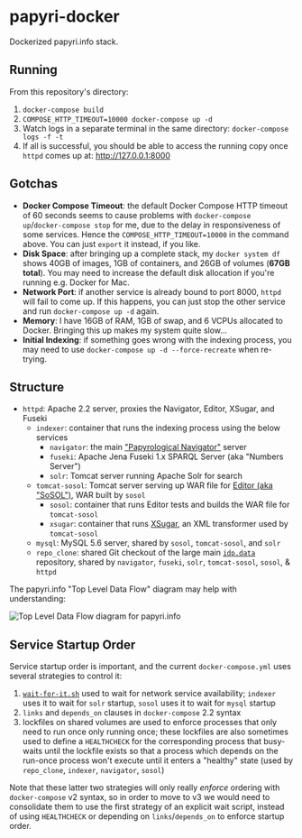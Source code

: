 # papyri-docker

Dockerized papyri.info stack.

## Running

From this repository's directory:

1. `docker-compose build`
2. `COMPOSE_HTTP_TIMEOUT=10000 docker-compose up -d`
3. Watch logs in a separate terminal in the same directory: `docker-compose logs -f -t`
4. If all is successful, you should be able to access the running copy once `httpd` comes up at: <http://127.0.0.1:8000>

## Gotchas

* **Docker Compose Timeout**: the default Docker Compose HTTP timeout of 60 seconds seems to cause problems with `docker-compose up`/`docker-compose stop` for me, due to the delay in responsiveness of some services. Hence the `COMPOSE_HTTP_TIMEOUT=10000` in the command above. You can just `export` it instead, if you like.
* **Disk Space**: after bringing up a complete stack, my `docker system df` shows 40GB of images, 1GB of containers, and 26GB of volumes (**67GB total**). You may need to increase the default disk allocation if you're running e.g. Docker for Mac.
* **Network Port**: if another service is already bound to port 8000, `httpd` will fail to come up. If this happens, you can just stop the other service and run `docker-compose up -d` again.
* **Memory**: I have 16GB of RAM, 1GB of swap, and 6 VCPUs allocated to Docker. Bringing this up makes my system quite slow...
* **Initial Indexing**: if something goes wrong with the indexing process, you may need to use `docker-compose up -d --force-recreate` when re-trying.

## Structure

* `httpd`: Apache 2.2 server, proxies the Navigator, Editor, XSugar, and Fuseki
  * `indexer`: container that runs the indexing process using the below services
    * `navigator`: the main ["Papyrological Navigator"](https://github.com/papyri/navigator) server
    * `fuseki`: Apache Jena Fuseki 1.x SPARQL Server (aka "Numbers Server")
    * `solr`: Tomcat server running Apache Solr for search
  * `tomcat-sosol`: Tomcat server serving up WAR file for [Editor (aka "SoSOL")](http://github.com/sosol/sosol), WAR built by `sosol`
    * `sosol`: container that runs Editor tests and builds the WAR file for `tomcat-sosol`
    * `xsugar`: container that runs [XSugar](https://github.com/papyri/xsugar), an XML transformer used by `tomcat-sosol`
  * `mysql`: MySQL 5.6 server, shared by `sosol`, `tomcat-sosol`, and `solr`
  * `repo_clone`: shared Git checkout of the large main [`idp.data`](https://github.com/papyri/idp.data) repository, shared by `navigator`, `fuseki`, `solr`, `tomcat-sosol`, `sosol`, & `httpd`

The papyri.info "Top Level Data Flow" diagram may help with understanding:

![Top Level Data Flow diagram for papyri.info](http://papyri.github.io/documentation/system_level/images/TopLevelDataFlow-new.jpg)

## Service Startup Order

Service startup order is important, and the current `docker-compose.yml` uses several strategies to control it:

1. [`wait-for-it.sh`](https://github.com/vishnubob/wait-for-it) used to wait for network service availability; `indexer` uses it to wait for `solr` startup, `sosol` uses it to wait for `mysql` startup
2. `links` and `depends_on` clauses in `docker-compose` 2.2 syntax
3. lockfiles on shared volumes are used to enforce processes that only need to run once only running once; these lockfiles are also sometimes used to define a `HEALTHCHECK` for the corresponding process that busy-waits until the lockfile exists so that a process which depends on the run-once process won't execute until it enters a "healthy" state (used by `repo_clone`, `indexer`, `navigator`, `sosol`)

Note that these latter two strategies will only really *enforce* ordering with `docker-compose` v2 syntax, so in order to move to v3 we would need to consolidate them to use the first strategy of an explicit wait script, instead of using `HEALTHCHECK` or depending on `links`/`depends_on` to enforce startup order.
